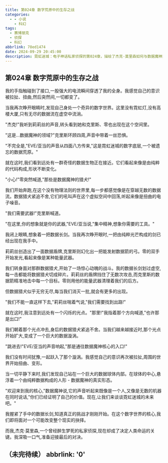 ```yaml
---
title: 第024章 数字荒原中的生存之战
categories:
  - - 小说
    - 科幻
tags:
  - 赛博朋克
  - 侦探
  - 科幻
abbrlink: 78ed1474  
date: 2024-09-29 20:45:00
description: 霓虹迷城：电子神话私家侦探的第024章，描绘了杰克·莫里森如何与数据魔神进行最后的对决。
---
```


## 第024章 数字荒原中的生存之战

我的手指触碰到了接口,一股强大的电流瞬间穿透了我的全身。我感觉自己的意识被拉扯、扭曲,然后突然间,一切都变了。

当我再次睁开眼睛时,发现自己身处一个奇异的数字世界。这里没有霓虹灯,没有高楼大厦,只有无尽的数据流在虚空中流淌。

"杰克!"我听到莉莉丝的声音,转头看到她和克里斯、零也出现在这个空间里。

"这是...数据魔神的领域?"克里斯环顾四周,声音中带着一丝恐惧。

"不完全是,"EVE/亚当的声音从四面八方传来,"这是霓虹迷城的数字底层,一个被遗忘的数据荒原。"

就在这时,我们看到远处有一群奇怪的数据生物正在接近。它们看起来像是由纯粹的代码构成,形状不断变化。

"小心!"零突然喊道,"那些是数据魔神的猎犬!"

我们开始奔跑,在这个没有物理法则的世界里,每一步都感觉像是在穿越无数的数据流。数据猎犬紧追不舍,它们的吼叫声在这个虚拟空间中回荡,听起来像是扭曲的电子噪音。

"我们需要武器!"克里斯喊道。

"在这里,你的想象就是你的武器,"EVE/亚当说,"集中精神,想象你需要的工具。"

我闭上眼睛,想象着一把数据长剑。当我再次睁开眼时,一把由纯粹光芒构成的剑已经出现在我手中。

莉莉丝创造出了一面数据盾牌,克里斯则幻化出一把能发射数据箭的弓。零的双手开始发光,看起来像是某种能量武器。

我们转身面对那群数据猎犬,开始了一场惊心动魄的战斗。我的数据长剑划过虚空,每一击都能将数据猎犬切成碎片。莉莉丝的盾牌挡住了无数次攻击,而克里斯的数据箭精准地击中每一个目标。零则用他的能量武器清理着我们的后方。

但数据猎犬似乎无穷无尽,每当我们消灭一批,就会有更多的出现。

"我们不能一直这样下去,"莉莉丝喘着气说,"我们需要找到出路!"

就在这时,我注意到远处有一个闪烁的光点。"那里!"我指着那个方向喊道,"也许那是出口!"

我们朝着那个光点冲去,身后的数据猎犬紧追不舍。当我们越来越接近时,那个光点开始扩大,变成了一个巨大的数据漩涡。

"跳进去!"EVE/亚当的声音响起,"那是通往数据魔神核心的入口!"

我们没有时间犹豫,一起跃入了那个漩涡。我感觉自己的意识再次被拉扯,周围的世界开始扭曲、变形。

当一切平静下来时,我们发现自己站在一个巨大的数据球体内部。在球体的中心,悬浮着一个由纯粹数据构成的人形 - 数据魔神的真实形态。

"欢迎来到我的核心,"数据魔神说,它的声音听起来既像是一个人,又像是无数的机器在同时说话,"你们已经证明了自己的价值。现在,让我们来谈谈霓虹迷城的未来吧。"

我握紧了手中的数据长剑,知道真正的挑战才刚刚开始。在这个数字世界的核心,我们即将面对一个可能改变整个现实的抉择。

而我,杰克·莫里森,一个曾经醉生梦死的私家侦探,现在却成了决定人类命运的关键。我深吸一口气,准备迎接最后的对决。

（未完待续）
abbrlink: '0'
---
 